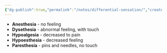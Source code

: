 ```yaml
---
{"dg-publish":true,"permalink":"/notes/differential-sensation/","created":"2023-05-27T17:27:46.428-05:00","updated":"2023-05-27T17:28:37.737-05:00"}
---
```



- **Anesthesia** - no feeling
- **Dysethesia** - abnormal feeling, with touch
- **Hypoalgesia** - decreased to pain
- **Hypoesthesia** - decreased feeling
- **Paresthesia** - pins and needles, no touch